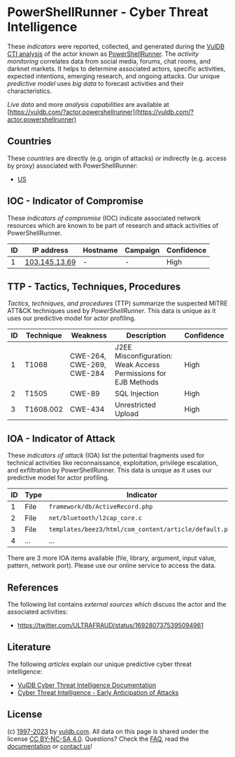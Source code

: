 # PowerShellRunner - Cyber Threat Intelligence

These _indicators_ were reported, collected, and generated during the [VulDB CTI analysis](https://vuldb.com/?kb.cti) of the actor known as [PowerShellRunner](https://vuldb.com/?actor.powershellrunner). The _activity monitoring_ correlates data from social media, forums, chat rooms, and darknet markets. It helps to determine associated actors, specific activities, expected intentions, emerging research, and ongoing attacks. Our unique _predictive model_ uses _big data_ to forecast activities and their characteristics.

_Live data_ and more _analysis capabilities_ are available at [https://vuldb.com/?actor.powershellrunner](https://vuldb.com/?actor.powershellrunner)

## Countries

These _countries_ are directly (e.g. origin of attacks) or indirectly (e.g. access by proxy) associated with PowerShellRunner:

* [US](https://vuldb.com/?country.us)

## IOC - Indicator of Compromise

These _indicators of compromise_ (IOC) indicate associated network resources which are known to be part of research and attack activities of PowerShellRunner.

ID | IP address | Hostname | Campaign | Confidence
-- | ---------- | -------- | -------- | ----------
1 | [103.145.13.69](https://vuldb.com/?ip.103.145.13.69) | - | - | High

## TTP - Tactics, Techniques, Procedures

_Tactics, techniques, and procedures_ (TTP) summarize the suspected MITRE ATT&CK techniques used by _PowerShellRunner_. This data is unique as it uses our predictive model for actor profiling.

ID | Technique | Weakness | Description | Confidence
-- | --------- | -------- | ----------- | ----------
1 | T1068 | CWE-264, CWE-269, CWE-284 | J2EE Misconfiguration: Weak Access Permissions for EJB Methods | High
2 | T1505 | CWE-89 | SQL Injection | High
3 | T1608.002 | CWE-434 | Unrestricted Upload | High

## IOA - Indicator of Attack

These _indicators of attack_ (IOA) list the potential fragments used for technical activities like reconnaissance, exploitation, privilege escalation, and exfiltration by PowerShellRunner. This data is unique as it uses our predictive model for actor profiling.

ID | Type | Indicator | Confidence
-- | ---- | --------- | ----------
1 | File | `framework/db/ActiveRecord.php` | High
2 | File | `net/bluetooth/l2cap_core.c` | High
3 | File | `templates/beez3/html/com_content/article/default.php` | High
4 | ... | ... | ...

There are 3 more IOA items available (file, library, argument, input value, pattern, network port). Please use our online service to access the data.

## References

The following list contains _external sources_ which discuss the actor and the associated activities:

* https://twitter.com/ULTRAFRAUD/status/1692807375395094961

## Literature

The following _articles_ explain our unique predictive cyber threat intelligence:

* [VulDB Cyber Threat Intelligence Documentation](https://vuldb.com/?kb.cti)
* [Cyber Threat Intelligence - Early Anticipation of Attacks](https://www.scip.ch/en/?labs.20201022)

## License

(c) [1997-2023](https://vuldb.com/?kb.changelog) by [vuldb.com](https://vuldb.com/?kb.about). All data on this page is shared under the license [CC BY-NC-SA 4.0](https://creativecommons.org/licenses/by-nc-sa/4.0/). Questions? Check the [FAQ](https://vuldb.com/?kb.faq), read the [documentation](https://vuldb.com/?kb) or [contact us](https://vuldb.com/?contact)!
